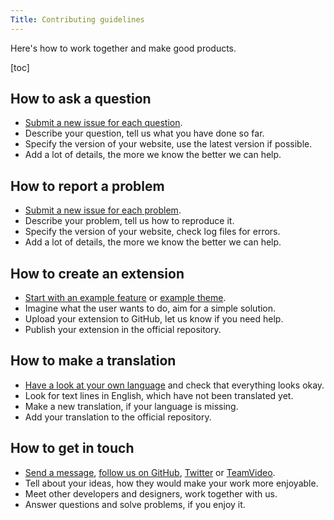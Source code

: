 ```yaml
---
Title: Contributing guidelines
---
```

Here's how to work together and make good products.

[toc]

## How to ask a question

* [Submit a new issue for each question](https://github.com/datenstrom/yellow/issues).
* Describe your question, tell us what you have done so far.
* Specify the version of your website, use the latest version if possible.
* Add a lot of details, the more we know the better we can help.

## How to report a problem

* [Submit a new issue for each problem](https://github.com/datenstrom/yellow/issues).
* Describe your problem, tell us how to reproduce it.
* Specify the version of your website, check log files for errors.
* Add a lot of details, the more we know the better we can help.

## How to create an extension

* [Start with an example feature](https://github.com/schulle4u/yellow-extension-helloworld) or [example theme](https://github.com/schulle4u/yellow-extension-basic).
* Imagine what the user wants to do, aim for a simple solution.
* Upload your extension to GitHub, let us know if you need help.
* Publish your extension in the official repository.

## How to make a translation

* [Have a look at your own language](https://github.com/datenstrom/yellow-extensions#languages) and check that everything looks okay. 
* Look for text lines in English, which have not been translated yet. 
* Make a new translation, if your language is missing.
* Add your translation to the official repository.

## How to get in touch

* [Send a message](https://datenstrom.se/contact/), [follow us on GitHub](https://github.com/datenstrom/yellow), [Twitter](https://twitter.com/datendeveloper) or [TeamVideo](https://team.video/datendeveloper).
* Tell about your ideas, how they would make your work more enjoyable.
* Meet other developers and designers, work together with us. 
* Answer questions and solve problems, if you enjoy it.

